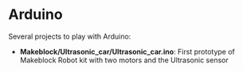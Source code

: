 # Arduino
Several projects to play with Arduino:
* **Makeblock/Ultrasonic_car/Ultrasonic_car.ino**: First prototype of Makeblock Robot kit with two motors and the Ultrasonic sensor
